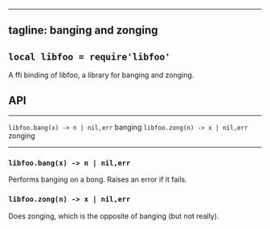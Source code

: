 ----
tagline: banging and zonging
----

## `local libfoo = require'libfoo'`

A ffi binding of libfoo, a library for banging and zonging.

## API

-------------------------------- ----------------------
`libfoo.bang(x) -> n | nil,err`  banging
`libfoo.zong(n) -> x | nil,err`  zonging
-------------------------------- ----------------------

### `libfoo.bang(x) -> n | nil,err`

Performs banging on a bong. Raises an error if it fails.

### `libfoo.zong(n) -> x | nil,err`

Does zonging, which is the opposite of banging (but not really).
